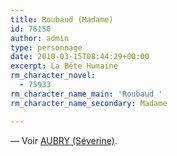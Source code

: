```yaml
---
title: Roubaud (Madame)
id: 76150
author: admin
type: personnage
date: 2010-03-15T08:44:29+00:00
excerpt: La Bête Humaine
rm_character_novel:
  - 75933
rm_character_name_main: 'Roubaud '
rm_character_name_secondary: Madame

---
```

— Voir <a href="#/personnage/aubry-severine/" target="_self">AUBRY (Séverine)</a>.